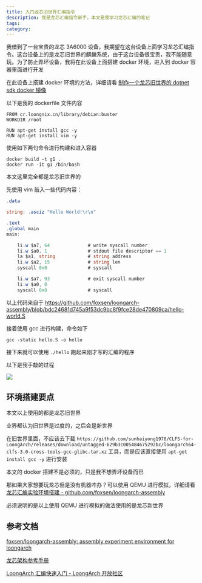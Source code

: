 ```yaml
---
title: 入门龙芯旧世界汇编指令
description: 我是龙芯汇编指令新手，本文是我学习龙芯汇编的笔记
tags: 
category: 
---
```


<!-- CreateTime:2024/11/09 07:07:40 -->

<!-- 发布 -->
<!-- 博客 -->

我借到了一台宝贵的龙芯 3A6000 设备，我期望在这台设备上面学习龙芯汇编指令。这台设备上的是龙芯旧世界的麒麟系统，由于这台设备很宝贵，我不能随意玩。为了防止弄坏设备，我将在此设备上面搭建 docker 环境，进入到 docker 容器里面进行开发

在此设备上搭建 docker 环境的方法，详细请看 [制作一个龙芯旧世界的 dotnet sdk docker 镜像](https://blog.lindexi.com/post/%E5%88%B6%E4%BD%9C%E4%B8%80%E4%B8%AA%E9%BE%99%E8%8A%AF%E6%97%A7%E4%B8%96%E7%95%8C%E7%9A%84-dotnet-sdk-docker-%E9%95%9C%E5%83%8F.html )
<!-- [制作一个龙芯旧世界的 dotnet sdk docker 镜像 - lindexi - 博客园](https://www.cnblogs.com/lindexi/p/18521578 ) -->

以下是我的 dockerfile 文件内容

```
FROM cr.loongnix.cn/library/debian:buster
WORKDIR /root

RUN apt-get install gcc -y
RUN apt-get install vim -y
```

使用如下两句命令进行构建和进入容器

```
docker build -t g1 .
docker run -it g1 /bin/bash
```

本文这里完全都是龙芯旧世界的

先使用 vim 敲入一些代码内容：

```csharp
.data

string: .asciz "Hello World!\r\n"

.text
.global main
main:

    li.w $a7, 64              # write syscall number
    li.w $a0, 1               # stdout file descriptor == 1
    la $a1, string            # string address
    li.w $a2, 15              # string len
    syscall 0x0               # syscall

    li.w $a7, 93              # exit syscall number
    li.w $a0, 0
    syscall 0x0               # syscall
```

以上代码来自于 https://github.com/foxsen/loongarch-assembly/blob/bdc24681d745a9f53dc9bc8f9fce28de470809ca/hello-world.S

接着使用 gcc 进行构建，命令如下

```
gcc -static hello.S -o hello
```

接下来就可以使用 `./hello` 跑起来刚才写的汇编的程序

以下是我手敲的过程

<!-- ![](image/入门龙芯旧世界汇编指令/入门龙芯旧世界汇编指令0.gif) -->
![](https://img2023.cnblogs.com/blog/1080237/202411/1080237-20241109070904018-43591274.gif)

## 环境搭建要点

本文以上使用的都是龙芯旧世界

业界都认为旧世界是过度的，之后会是新世界

在旧世界里面，不应该去下载 `https://github.com/sunhaiyong1978/CLFS-for-LoongArch/releases/download/untagged-629b3c005484675292bc/loongarch64-clfs-3.0-cross-tools-gcc-glibc.tar.xz` 工具，而是应该直接使用 `apt-get install gcc -y` 进行安装

本文的 docker 搭建不是必须的，只是我不想弄坏设备而已

那如果大家想要玩龙芯但是没有机器咋办？可以使用 QEMU 进行模拟，详细请看 [龙芯汇编实验环境搭建 - github.com/foxsen/loongarch-assembly](https://github.com/foxsen/loongarch-assembly)

必须说明的是以上使用 QEMU 进行模拟的做法使用的是龙芯新世界

<!-- 
指令名后缀为.H、.S、.D、.W、.L、.WU、.LU 分别表示该指令操作的数据类型是半精度浮点数、单精度浮点数、双精度浮点数、有符号字、有符号双字、无符号字、无符号双字

-->

## 参考文档

[foxsen/loongarch-assembly: assembly experiment environment for loongarch](https://github.com/foxsen/loongarch-assembly/tree/main )

[龙芯架构参考手册](https://github.com/loongson/LoongArch-Documentation/releases/download/2023.04.20/LoongArch-Vol1-v1.10-CN.pdf)

[LoongArch 汇编快速入门 - LoongArch 开放社区](https://loongarch.dev/zh-cn/posts/20220809-loongarch-assembly/ )
